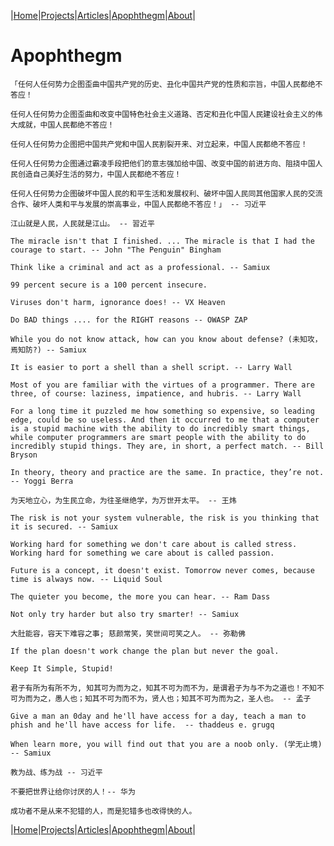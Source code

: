 |[Home](/README.md)|[Projects](/projects.md)|[Articles](/articles.md)|[Apophthegm](/apophthegm.md)|[About](/about.md)|

# **Apophthegm**

```
「任何人任何势力企图歪曲中国共产党的历史、丑化中国共产党的性质和宗旨，中国人民都绝不答应！  

任何人任何势力企图歪曲和改变中国特色社会主义道路、否定和丑化中国人民建设社会主义的伟大成就，中国人民都绝不答应！  

任何人任何势力企图把中国共产党和中国人民割裂开来、对立起来，中国人民都绝不答应！  

任何人任何势力企图通过霸凌手段把他们的意志强加给中国、改变中国的前进方向、阻挠中国人民创造自己美好生活的努力，中国人民都绝不答应！  

任何人任何势力企图破坏中国人民的和平生活和发展权利、破坏中国人民同其他国家人民的交流合作、破坏人类和平与发展的崇高事业，中国人民都绝不答应！」 -- 习近平
```
```
江山就是人民，人民就是江山。 -- 習近平
```
```
The miracle isn't that I finished. ... The miracle is that I had the courage to start. -- John "The Penguin" Bingham
```
```
Think like a criminal and act as a professional. -- Samiux
```
```
99 percent secure is a 100 percent insecure.
```
```
Viruses don't harm, ignorance does! -- VX Heaven
```
```
Do BAD things .... for the RIGHT reasons -- OWASP ZAP
```
```
While you do not know attack, how can you know about defense? (未知攻，焉知防?) -- Samiux
```
```
It is easier to port a shell than a shell script. -- Larry Wall
```
```
Most of you are familiar with the virtues of a programmer. There are three, of course: laziness, impatience, and hubris. -- Larry Wall
```
```
For a long time it puzzled me how something so expensive, so leading edge, could be so useless. And then it occurred to me that a computer is a stupid machine with the ability to do incredibly smart things, while computer programmers are smart people with the ability to do incredibly stupid things. They are, in short, a perfect match. -- Bill Bryson
```
```
In theory, theory and practice are the same. In practice, they’re not. -- Yoggi Berra
```
```
为天地立心，为生民立命，为往圣继绝学，为万世开太平。 -- 王炜
```
```
The risk is not your system vulnerable, the risk is you thinking that it is secured. -- Samiux
```
```
Working hard for something we don't care about is called stress. Working hard for something we care about is called passion.
```
```
Future is a concept, it doesn't exist. Tomorrow never comes, because time is always now. -- Liquid Soul
```
```
The quieter you become, the more you can hear. -- Ram Dass
```
```
Not only try harder but also try smarter! -- Samiux
```
```
大肚能容，容天下难容之事; 慈颜常笑，笑世间可笑之人。 -- 弥勒佛
```
```
If the plan doesn't work change the plan but never the goal.
```
```
Keep It Simple, Stupid!
```
```
君子有所为有所不为, 知其可为而为之，知其不可为而不为，是谓君子为与不为之道也！不知不可为而为之，愚人也；知其不可为而不为，贤人也；知其不可为而为之，圣人也。 -- 孟子
```
```
Give a man an 0day and he'll have access for a day, teach a man to phish and he'll have access for life.  -- thaddeus e. grugq
```
```
When learn more, you will find out that you are a noob only. (学无止境)  -- Samiux
```
```
教为战、练为战 -- 习近平
```
```
不要把世界让给你讨厌的人！-- 华为 
```
 ```
成功者不是从来不犯错的人，而是犯错多也改得快的人。
```

|[Home](/README.md)|[Projects](/projects.md)|[Articles](/articles.md)|[Apophthegm](/apophthegm.md)|[About](/about.md)|

